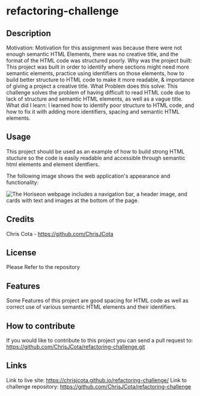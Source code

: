 # refactoring-challenge


## Description

Motivation: Motivation for this assignment was because there were not enough semantic HTML Elements, there was no creative title, and the format of the HTML code was structured poorly.
Why was the project built: This project was built in order to identify where sections might need more semantic elements, practice using identifiers on those elements, how to build better structure to HTML code to make it more readable, & importance of giving a project a creative title.
What Problem does this solve: This challenge solves the problem of having difficult to read HTML code due to lack of structure and semantic HTML elements, as well as a vague title.
What did I learn: I learned how to identify poor structure to HTML code, and how to fix it with adding more identifiers, spacing and semantic HTML elements.

## Usage

This project should be used as an example of how to build strong HTML stucture so the code is easily readable and accessible through semantic html elements and element identfiers.

The following image shows the web application's appearance and functionality:

![The Horiseon webpage includes a navigation bar, a header image, and cards with text and images at the bottom of the page.](./assets/01-html-css-git-homework-demo.png)

## Credits

Chris Cota - https://github.com/ChrisJCota 

## License

Please Refer to the repository

## Features

Some Features of this project are good spacing for HTML code as well as correct use of various semantic HTML elements and their identifiers.

## How to contribute

If you would like to contribute to this project you can send a pull request to: 
https://github.com/ChrisJCota/refactoring-challenge.git

## Links
Link to live site: https://chrisjcota.github.io/refactoring-challenge/
Link to challenge repository: https://github.com/ChrisJCota/refactoring-challenge
